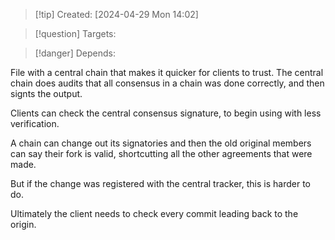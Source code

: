 
>[!tip] Created: [2024-04-29 Mon 14:02]

>[!question] Targets: 

>[!danger] Depends: 

File with a central chain that makes it quicker for clients to trust.  The central chain does audits that all consensus in a chain was done correctly, and then signts the output.

Clients can check the central consensus signature, to begin using with less verification.

A chain can change out its signatories and then the old original members can say their fork is valid, shortcutting all the other agreements that were made.

But if the change was registered with the central tracker, this is harder to do.

Ultimately the client needs to check every commit leading back to the origin.